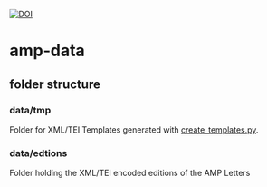 [![DOI](https://zenodo.org/badge/DOI/10.5281/zenodo.5561757.svg)](https://doi.org/10.5281/zenodo.5561757)

# amp-data

## folder structure

### data/tmp

Folder for XML/TEI Templates generated with [create_templates.py](https://github.com/Auden-Musulin-Papers/amp-process/blob/main/create_templates.py). 

### data/edtions

Folder holding the XML/TEI encoded editions of the AMP Letters
